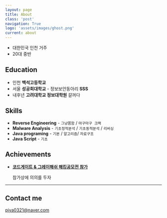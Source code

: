 ```yaml
---
layout: page
title: About
class: 'post'
navigation: True
logo: 'assets/images/ghost.png'
current: about
---
```


* 대한민국 인천 거주
* 20대 중반

## Education

* 인천 **백석고등학교**
* 서울 **성공회대학교** - 정보보안동아리 **SSS**
* 내후년 **고려대학교 정보대학원** 갈꺼다


## Skills

* **Reverse Engineering** - `그냥쫌함` / `마구마구 크랙`
* **Malware Analysis** - `기초정적분석` / `기초동적분석` / `리버싱`
* **Java programing** - `기본` / `알고리즘`/ `자료구조`
* **Java Script** - `기초`




## Achievements


* [**코드게이트 & 그레이해쉬 해킹공모전 참가**](#)

   참가상에 의의를 두자

***



## Contact me

pjya0321@naver.com
